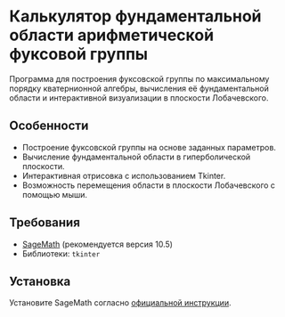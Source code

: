 # Калькулятор фундаментальной области арифметической фуксовой группы
Программа для построения фуксовской группы по максимальному порядку кватернионной алгебры, вычисления её фундаментальной области и интерактивной визуализации в плоскости Лобачевского.

## Особенности
- Построение фуксовской группы на основе заданных параметров.
- Вычисление фундаментальной области в гиперболической плоскости.
- Интерактивная отрисовка с использованием Tkinter.
- Возможность перемещения области в плоскости Лобачевского с помощью мыши.

## Требования
- [SageMath](https://www.sagemath.org/) (рекомендуется версия 10.5)
- Библиотеки: `tkinter`

## Установка
Установите SageMath согласно [официальной инструкции]([https://www.sagemath.org/download.html](https://doc.sagemath.org/html/en/installation/index.html)).
